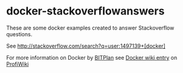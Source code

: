 # docker-stackoverflowanswers

These are some docker examples created to answer Stackoverflow questions.

See http://stackoverflow.com/search?q=user:1497139+[docker]

For more information on Docker by [BITPlan](http://www.bitplan.com)
see [Docker wiki entry](http://profiwiki.bitplan.com/index.php/Docker)
on [ProfiWiki](http://www.profiwiki.de)


